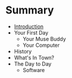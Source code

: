 # Summary

* [Introduction](README.md)
* Your First Day
   * Your Muse Buddy
   * Your Computer
* History
* What's In Town?
* The Day to Day
   * Software

